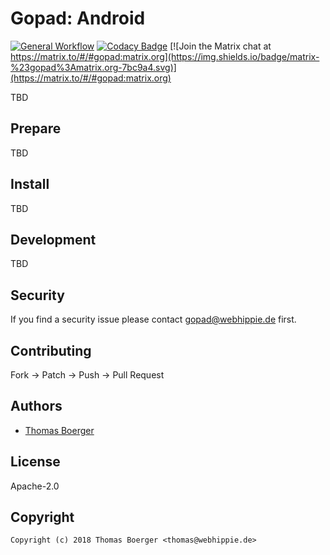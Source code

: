 # Gopad: Android

[![General Workflow](https://github.com/gopad/gopad-android/actions/workflows/general.yml/badge.svg)](https://github.com/gopad/gopad-android/actions/workflows/general.yml) [![Codacy Badge](https://app.codacy.com/project/badge/Grade/71b7d07cce174ff5bd4265a1012807b9)](https://www.codacy.com/gh/gopad/gopad-android/dashboard?utm_source=github.com&amp;utm_medium=referral&amp;utm_content=gopad/gopad-android&amp;utm_campaign=Badge_Grade) [![Join the Matrix chat at https://matrix.to/#/#gopad:matrix.org](https://img.shields.io/badge/matrix-%23gopad%3Amatrix.org-7bc9a4.svg)](https://matrix.to/#/#gopad:matrix.org)

TBD

## Prepare

TBD

## Install

TBD

## Development

TBD

## Security

If you find a security issue please contact gopad@webhippie.de first.

## Contributing

Fork -> Patch -> Push -> Pull Request

## Authors

*   [Thomas Boerger](https://github.com/tboerger)

## License

Apache-2.0

## Copyright

```console
Copyright (c) 2018 Thomas Boerger <thomas@webhippie.de>
```
